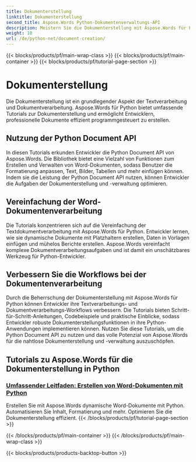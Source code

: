 ```yaml
---
title: Dokumenterstellung
linktitle: Dokumenterstellung
second_title: Aspose.Words Python-Dokumentenverwaltungs-API
description: Meistern Sie die Dokumenterstellung mit Aspose.Words für Python. Erstellen Sie dynamische Dokumente, passen Sie die Formatierung an und optimieren Sie die Verarbeitung von Word-Dokumenten.
weight: 10
url: /de/python-net/document-creation/
---
```


{{< blocks/products/pf/main-wrap-class >}}
{{< blocks/products/pf/main-container >}}
{{< blocks/products/pf/tutorial-page-section >}}

# Dokumenterstellung


Die Dokumenterstellung ist ein grundlegender Aspekt der Textverarbeitung und Dokumentverarbeitung. Aspose.Words für Python bietet umfassende Tutorials zur Dokumenterstellung und ermöglicht Entwicklern, professionelle Dokumente effizient programmgesteuert zu erstellen.

## Nutzung der Python Document API

In diesen Tutorials erkunden Entwickler die Python Document API von Aspose.Words. Die Bibliothek bietet eine Vielzahl von Funktionen zum Erstellen und Verwalten von Word-Dokumenten, sodass Benutzer die Formatierung anpassen, Text, Bilder, Tabellen und mehr einfügen können. Indem sie die Leistung der Python Document API nutzen, können Entwickler die Aufgaben der Dokumenterstellung und -verwaltung optimieren.

## Vereinfachung der Word-Dokumentenverarbeitung

Die Tutorials konzentrieren sich auf die Vereinfachung der Textdokumentverarbeitung mit Aspose.Words für Python. Entwickler lernen, wie sie dynamische Dokumente mit Platzhaltern erstellen, Daten in Vorlagen einfügen und mühelos Berichte erstellen. Aspose.Words vereinfacht komplexe Dokumentverarbeitungsaufgaben und ist damit ein unschätzbares Werkzeug für Python-Entwickler.

## Verbessern Sie die Workflows bei der Dokumentenverarbeitung

Durch die Beherrschung der Dokumenterstellung mit Aspose.Words für Python können Entwickler ihre Textverarbeitungs- und Dokumentverarbeitungs-Workflows verbessern. Die Tutorials bieten Schritt-für-Schritt-Anleitungen, Codebeispiele und praktische Einblicke, sodass Entwickler robuste Dokumenterstellungsfunktionen in ihre Python-Anwendungen implementieren können. Nutzen Sie diese Tutorials, um die Python Document API zu nutzen und das volle Potenzial von Aspose.Words für die nahtlose Dokumenterstellung und -verwaltung auszuschöpfen.

## Tutorials zu Aspose.Words für die Dokumenterstellung in Python
### [Umfassender Leitfaden: Erstellen von Word-Dokumenten mit Python](./creating-word-documents-using-python/)
Erstellen Sie mit Aspose.Words dynamische Word-Dokumente mit Python. Automatisieren Sie Inhalt, Formatierung und mehr. Optimieren Sie die Dokumenterstellung effizient.
{{< /blocks/products/pf/tutorial-page-section >}}

{{< /blocks/products/pf/main-container >}}
{{< /blocks/products/pf/main-wrap-class >}}

{{< blocks/products/products-backtop-button >}}

